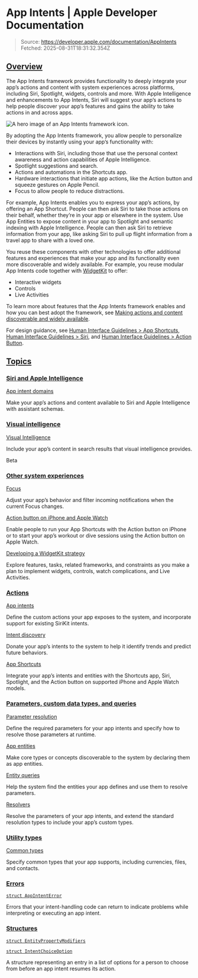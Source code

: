 # App Intents | Apple Developer Documentation

> Source: https://developer.apple.com/documentation/AppIntents
> Fetched: 2025-08-31T18:31:32.354Z

## [Overview](https://developer.apple.com/documentation/AppIntents#Overview)

The App Intents framework provides functionality to deeply integrate your app’s actions and content with system experiences across platforms, including Siri, Spotlight, widgets, controls and more. With Apple Intelligence and enhancements to App Intents, Siri will suggest your app’s actions to help people discover your app’s features and gains the ability to take actions in and across apps.

![A hero image of an App Intents framework icon.](https://docs-assets.developer.apple.com/published/4c11e7619eec4482c4c0d9fdb7676e38/app-intents-hero%402x.png)

By adopting the App Intents framework, you allow people to personalize their devices by instantly using your app’s functionality with:

- Interactions with Siri, including those that use the personal context awareness and action capabilities of Apple Intelligence.
- Spotlight suggestions and search.
- Actions and automations in the Shortcuts app.
- Hardware interactions that initiate app actions, like the Action button and squeeze gestures on Apple Pencil.
- Focus to allow people to reduce distractions.

For example, App Intents enables you to express your app’s actions, by offering an App Shortcut. People can then ask Siri to take those actions on their behalf, whether they’re in your app or elsewhere in the system. Use App Entities to expose content in your app to Spotlight and semantic indexing with Apple Intelligence. People can then ask Siri to retrieve information from your app, like asking Siri to pull up flight information from a travel app to share with a loved one.

You reuse these components with other technologies to offer additional features and experiences that make your app and its functionality even more discoverable and widely available. For example, you reuse modular App Intents code together with [WidgetKit](https://developer.apple.com/documentation/WidgetKit) to offer:

- Interactive widgets
- Controls
- Live Activities

To learn more about features that the App Intents framework enables and how you can best adopt the framework, see [Making actions and content discoverable and widely available](https://developer.apple.com/documentation/appintents/making-actions-and-content-discoverable-and-widely-available).

For design guidance, see [Human Interface Guidelines > App Shortcuts](https://developer.apple.com/design/human-interface-guidelines/app-shortcuts), [Human Interface Guidelines > Siri](https://developer.apple.com/design/human-interface-guidelines/siri), and [Human Interface Guidelines > Action Button](https://developer.apple.com/design/human-interface-guidelines/action-button).

## [Topics](https://developer.apple.com/documentation/AppIntents#topics)

### [Siri and Apple Intelligence](https://developer.apple.com/documentation/AppIntents#Siri-and-Apple-Intelligence)

[App intent domains](https://developer.apple.com/documentation/appintents/app-intent-domains)

Make your app’s actions and content available to Siri and Apple Intelligence with assistant schemas.

### [Visual intelligence](https://developer.apple.com/documentation/AppIntents#Visual-intelligence)

[Visual Intelligence](https://developer.apple.com/documentation/VisualIntelligence)

Include your app’s content in search results that visual intelligence provides.

Beta

### [Other system experiences](https://developer.apple.com/documentation/AppIntents#Other-system-experiences)

[Focus](https://developer.apple.com/documentation/appintents/focus)

Adjust your app’s behavior and filter incoming notifications when the current Focus changes.

[Action button on iPhone and Apple Watch](https://developer.apple.com/documentation/appintents/actionbutton)

Enable people to run your App Shortcuts with the Action button on iPhone or to start your app’s workout or dive sessions using the Action button on Apple Watch.

[Developing a WidgetKit strategy](https://developer.apple.com/documentation/WidgetKit/Developing-a-WidgetKit-strategy)

Explore features, tasks, related frameworks, and constraints as you make a plan to implement widgets, controls, watch complications, and Live Activities.

### [Actions](https://developer.apple.com/documentation/AppIntents#Actions)

[App intents](https://developer.apple.com/documentation/appintents/app-intents)

Define the custom actions your app exposes to the system, and incorporate support for existing SiriKit intents.

[Intent discovery](https://developer.apple.com/documentation/appintents/intent-discovery)

Donate your app’s intents to the system to help it identify trends and predict future behaviors.

[App Shortcuts](https://developer.apple.com/documentation/appintents/app-shortcuts)

Integrate your app’s intents and entities with the Shortcuts app, Siri, Spotlight, and the Action button on supported iPhone and Apple Watch models.

### [Parameters, custom data types, and queries](https://developer.apple.com/documentation/AppIntents#Parameters-custom-data-types-and-queries)

[Parameter resolution](https://developer.apple.com/documentation/appintents/parameter-resolution)

Define the required parameters for your app intents and specify how to resolve those parameters at runtime.

[App entities](https://developer.apple.com/documentation/appintents/app-entities)

Make core types or concepts discoverable to the system by declaring them as app entities.

[Entity queries](https://developer.apple.com/documentation/appintents/entity-queries)

Help the system find the entities your app defines and use them to resolve parameters.

[Resolvers](https://developer.apple.com/documentation/appintents/resolvers)

Resolve the parameters of your app intents, and extend the standard resolution types to include your app’s custom types.

### [Utility types](https://developer.apple.com/documentation/AppIntents#Utility-types)

[Common types](https://developer.apple.com/documentation/appintents/common-data-types)

Specify common types that your app supports, including currencies, files, and contacts.

### [Errors](https://developer.apple.com/documentation/AppIntents#Errors)

[`struct AppIntentError`](https://developer.apple.com/documentation/appintents/appintenterror)

Errors that your intent-handling code can return to indicate problems while interpreting or executing an app intent.

### [Structures](https://developer.apple.com/documentation/AppIntents#Structures)

[`struct EntityPropertyModifiers`](https://developer.apple.com/documentation/appintents/entitypropertymodifiers)

[`struct IntentChoiceOption`](https://developer.apple.com/documentation/appintents/intentchoiceoption)

A structure representing an entry in a list of options for a person to choose from before an app intent resumes its action.
